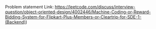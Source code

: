 Problem statement Link: https://leetcode.com/discuss/interview-question/object-oriented-design/4002446/Machine-Coding-or-Reward-Bidding-System-for-Flipkart-Plus-Members-or-Cleartrip-for-SDE-1-(Backend))
